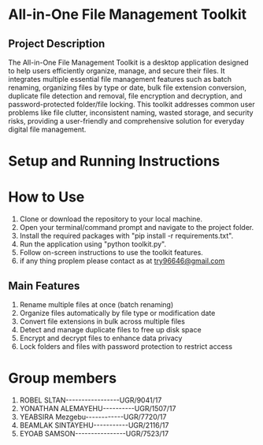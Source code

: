 # All-in-One File Management Toolkit

## Project Description
The All-in-One File Management Toolkit is a desktop application designed to help users efficiently organize, manage, and secure their files. It integrates multiple essential file management features such as batch renaming, organizing files by type or date, bulk file extension conversion, duplicate file detection and removal, file encryption and decryption, and password-protected folder/file locking. This toolkit addresses common user problems like file clutter, inconsistent naming, wasted storage, and security risks, providing a user-friendly and comprehensive solution for everyday digital file management.

# Setup and Running Instructions
# How to Use

1. Clone or download the repository to your local machine.
2. Open your terminal/command prompt and navigate to the project folder.
3. Install the required packages with "pip install -r requirements.txt".
4. Run the application using "python toolkit.py".
5. Follow on-screen instructions to use the toolkit features.
6. if any thing proplem please contact as at try96646@gmail.com

## Main Features

1. Rename multiple files at once (batch renaming)
2. Organize files automatically by file type or modification date
3. Convert file extensions in bulk across multiple files
4. Detect and manage duplicate files to free up disk space
5. Encrypt and decrypt files to enhance data privacy
6. Lock folders and files with password protection to restrict access

# Group members
1. ROBEL SLTAN-----------------UGR/9041/17
2. YONATHAN ALEMAYEHU----------UGR/1507/17
3. YEABSIRA Mezgebu------------UGR/7720/17
4. BEAMLAK SINTAYEHU-----------UGR/2116/17
5. EYOAB SAMSON----------------UGR/7523/17


  
   



